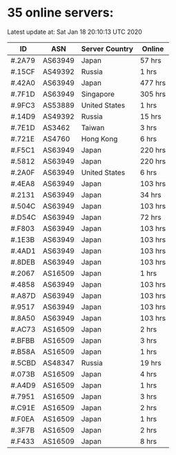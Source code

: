 # 35 online servers:

Latest update at: Sat Jan 18 20:10:13 UTC 2020

| ID | ASN | Server Country | Online |
| -- | --- | -------------- | ------ |
| #.2A79 | AS63949 | Japan | 57 hrs |
| #.15CF | AS49392 | Russia | 1 hrs |
| #.42A0 | AS63949 | Japan | 477 hrs |
| #.7F1D | AS63949 | Singapore | 305 hrs |
| #.9FC3 | AS53889 | United States | 1 hrs |
| #.14D9 | AS49392 | Russia | 15 hrs |
| #.7E1D | AS3462 | Taiwan | 3 hrs |
| #.721E | AS4760 | Hong Kong | 6 hrs |
| #.F5C1 | AS63949 | Japan | 220 hrs |
| #.5812 | AS63949 | Japan | 220 hrs |
| #.2A0F | AS63949 | United States | 6 hrs |
| #.4EA8 | AS63949 | Japan | 103 hrs |
| #.2131 | AS63949 | Japan | 34 hrs |
| #.504C | AS63949 | Japan | 103 hrs |
| #.D54C | AS63949 | Japan | 72 hrs |
| #.F803 | AS63949 | Japan | 103 hrs |
| #.1E3B | AS63949 | Japan | 103 hrs |
| #.4AD1 | AS63949 | Japan | 103 hrs |
| #.8DEB | AS63949 | Japan | 103 hrs |
| #.2067 | AS16509 | Japan | 1 hrs |
| #.4858 | AS63949 | Japan | 103 hrs |
| #.A87D | AS63949 | Japan | 103 hrs |
| #.9517 | AS63949 | Japan | 103 hrs |
| #.8A50 | AS63949 | Japan | 103 hrs |
| #.AC73 | AS16509 | Japan | 2 hrs |
| #.BFBB | AS16509 | Japan | 3 hrs |
| #.B58A | AS16509 | Japan | 1 hrs |
| #.5CBD | AS48347 | Russia | 19 hrs |
| #.073B | AS16509 | Japan | 4 hrs |
| #.A4D9 | AS16509 | Japan | 1 hrs |
| #.7951 | AS16509 | Japan | 3 hrs |
| #.C91E | AS16509 | Japan | 2 hrs |
| #.F0EA | AS16509 | Japan | 1 hrs |
| #.3F7B | AS16509 | Japan | 2 hrs |
| #.F433 | AS16509 | Japan | 8 hrs |

